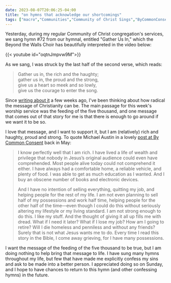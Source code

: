 ```yaml
---
date: 2023-08-07T20:06:25-04:00
title: "on hymns that acknowledge our shortcomings"
tags: ["macro","Communities","Community of Christ Sings","ByCommonConsent","Community of Christ","Beyond the Walls","Beyond the Walls Choir"]
---
```

Yesterday, during my regular Community of Christ congregation's services, we sang hymn #72 from our hymnal, entitled "Gather Us In," which the Beyond the Walls Choir has beautifully interpreted in the video below: 

{{< youtube id="oqtnJmpvw9M">}}

As we sang, I was struck by the last half of the second verse, which reads: 

> Gather us in, the rich and the haughty;  
gather us in, the proud and the strong,  
give us a heart so meek and so lowly,  
give us the courage to enter the song.  

Since [writing about it](https://spencergreenhalgh.com/communities/radical-early-christianity/) a few weeks ago, I've been thinking about how radical the message of Christianity can be. The main passage for this week's worship service was the feeding of the five thousand, and one message that comes out of that story for me is that there is enough to go around if we want it to be so. 

I love that message, and I want to support it, but I am (relatively) rich and haughty, proud and strong. To quote Michael Austin in a lovely [post at By Common Consent](https://bycommonconsent.com/2023/05/04/i-am-the-rich-young-ruler/) back in May: 

> I know perfectly well that I am rich. I have lived a life of wealth and privilege that nobody in Jesus’s original audience could even have comprehended. Most people alive today could not comprehend it either. I have always had a comfortable home, a reliable vehicle, and plenty of food. I was able to get as much education as I wanted. And I buy an obscene number of books and electronic devices.
> 
> And I have no intention of selling everything, quitting my job, and helping people for the rest of my life. I am not even planning to sell half of my possessions and work half time, helping people for the other half of the time—even though I could do this without seriously altering my lifestyle or my living standard. I am not strong enough to do this. I like my stuff. And the thought of giving it all up fills me with dread. What if I need it later? What if I lose my job? How am I going to retire? Will I die homeless and penniless and without any friends? Surely that is not what Jesus wants me to do. Every time I read this story in the Bible, I come away grieving, for I have many possessions.

I want the message of the feeding of the five thousand to be true, but I am doing nothing to help bring that message to life. I have sung many hymns throughout my life, but few that have made me explicitly confess my sins and ask to be made into a better person. I appreciated doing so on Sunday, and I hope to have chances to return to this hymn (and other confessing hymns) in the future. 